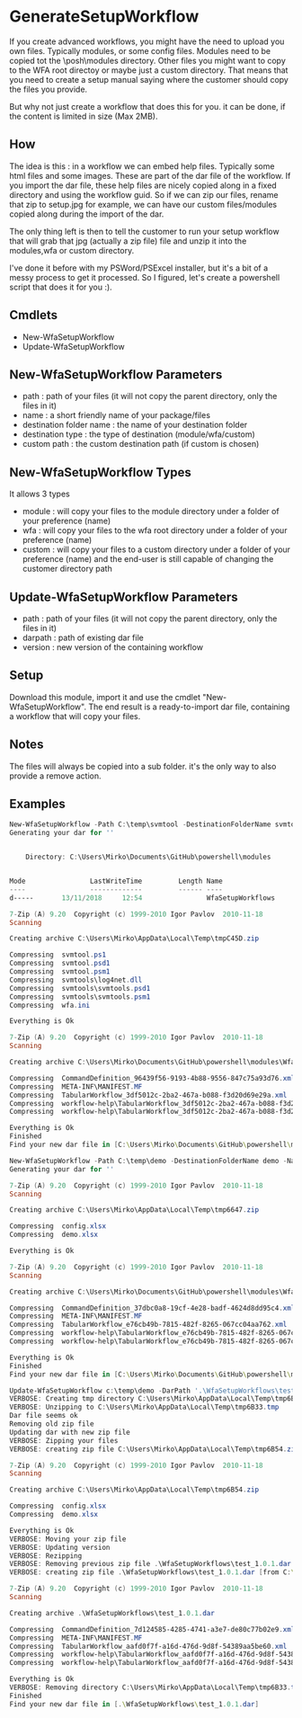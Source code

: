 # GenerateSetupWorkflow
If you create advanced workflows, you might have the need to upload you own files.  Typically modules, or some config files.
Modules need to be copied tot the \posh\modules directory.  Other files you might want to copy to the WFA root directoy or maybe just a custom directory.
That means that you need to create a setup manual saying where the customer should copy the files you provide.

But why not just create a workflow that does this for you.  it can be done, if the content is limited in size (Max 2MB).

## How
The idea is this : in a workflow we can embed help files.  Typically some html files and some images.  These are part of the dar file of the workflow.
If you import the dar file, these help files are nicely copied along in a fixed directory and using the workflow guid.  So if we can zip our files, rename that zip to setup.jpg for example, we can have our custom files/modules copied along during the import of the dar.

The only thing left is then to tell the customer to run your setup workflow that will grab that jpg (actually a zip file) file and unzip it into the modules,wfa or custom directory.

I've done it before with my PSWord/PSExcel installer, but it's a bit of a messy process to get it processed.  So I figured, let's create a powershell script that does it for you :).

## Cmdlets
- New-WfaSetupWorkflow
- Update-WfaSetupWorkflow

## New-WfaSetupWorkflow Parameters
- path : path of your files (it will not copy the parent directory, only the files in it)
- name : a short friendly name of your package/files
- destination folder name : the name of your destination folder
- destination type : the type of destination (module/wfa/custom)
- custom path : the custom destination path (if custom is chosen)

## New-WfaSetupWorkflow Types
It allows 3 types
- module : will copy your files to the module directory under a folder of your preference (name)
- wfa : will copy your files to the wfa root directory under a folder of your preference (name)
- custom : will copy your files to a custom directory under a folder of your preference (name) and the end-user is still capable of changing the customer directory path

## Update-WfaSetupWorkflow Parameters
- path : path of your files (it will not copy the parent directory, only the files in it)
- darpath : path of existing dar file
- version : new version of the containing workflow

## Setup
Download this module, import it and use the cmdlet "New-WfaSetupWorkflow".  The end result is a ready-to-import dar file, containing a workflow that will copy your files.

## Notes
The files will always be copied into a sub folder.  it's the only way to also provide a remove action.

## Examples
``` powershell
New-WfaSetupWorkflow -Path C:\temp\svmtool -DestinationFolderName svmtool -Name "Svm Dr Module" -WorkflowName "Svm Dr - Install Module" -DestinationPathType Module
Generating your dar for ''


    Directory: C:\Users\Mirko\Documents\GitHub\powershell\modules


Mode                LastWriteTime         Length Name
----                -------------         ------ ----
d-----       13/11/2018     12:54                WfaSetupWorkflows

7-Zip (A) 9.20  Copyright (c) 1999-2010 Igor Pavlov  2010-11-18
Scanning

Creating archive C:\Users\Mirko\AppData\Local\Temp\tmpC45D.zip

Compressing  svmtool.ps1
Compressing  svmtool.psd1
Compressing  svmtool.psm1
Compressing  svmtools\log4net.dll
Compressing  svmtools\svmtools.psd1
Compressing  svmtools\svmtools.psm1
Compressing  wfa.ini

Everything is Ok

7-Zip (A) 9.20  Copyright (c) 1999-2010 Igor Pavlov  2010-11-18
Scanning

Creating archive C:\Users\Mirko\Documents\GitHub\powershell\modules\WfaSetupWorkflows\Svm Dr Module.dar

Compressing  CommandDefinition_96439f56-9193-4b88-9556-847c75a93d76.xml
Compressing  META-INF\MANIFEST.MF
Compressing  TabularWorkflow_3df5012c-2ba2-467a-b088-f3d20d69e29a.xml
Compressing  workflow-help\TabularWorkflow_3df5012c-2ba2-467a-b088-f3d20d69e29a\files\svmtool.zip.jpg
Compressing  workflow-help\TabularWorkflow_3df5012c-2ba2-467a-b088-f3d20d69e29a\index.htm

Everything is Ok
Finished
Find your new dar file in [C:\Users\Mirko\Documents\GitHub\powershell\modules\WfaSetupWorkflows]
```
```powershell
New-WfaSetupWorkflow -Path C:\temp\demo -DestinationFolderName demo -Name "Demo Files" -WorkflowName "Copy demo files to Wfa" -DestinationPathType Custom -CustomPath c:\temp
Generating your dar for ''

7-Zip (A) 9.20  Copyright (c) 1999-2010 Igor Pavlov  2010-11-18
Scanning

Creating archive C:\Users\Mirko\AppData\Local\Temp\tmp6647.zip

Compressing  config.xlsx
Compressing  demo.xlsx

Everything is Ok

7-Zip (A) 9.20  Copyright (c) 1999-2010 Igor Pavlov  2010-11-18
Scanning

Creating archive C:\Users\Mirko\Documents\GitHub\powershell\modules\WfaSetupWorkflows\Demo Files to copy.dar

Compressing  CommandDefinition_37dbc0a8-19cf-4e28-badf-4624d8dd95c4.xml
Compressing  META-INF\MANIFEST.MF
Compressing  TabularWorkflow_e76cb49b-7815-482f-8265-067cc04aa762.xml
Compressing  workflow-help\TabularWorkflow_e76cb49b-7815-482f-8265-067cc04aa762\files\demo.zip.jpg
Compressing  workflow-help\TabularWorkflow_e76cb49b-7815-482f-8265-067cc04aa762\index.htm

Everything is Ok
Finished
Find your new dar file in [C:\Users\Mirko\Documents\GitHub\powershell\modules\WfaSetupWorkflows]
```
```powershell
Update-WfaSetupWorkflow c:\temp\demo -DarPath '.\WfaSetupWorkflows\test.dar' -Version 1.0.1 -Verbose
VERBOSE: Creating tmp directory C:\Users\Mirko\AppData\Local\Temp\tmp6B33.tmp
VERBOSE: Unzipping to C:\Users\Mirko\AppData\Local\Temp\tmp6B33.tmp
Dar file seems ok
Removing old zip file
Updating dar with new zip file
VERBOSE: Zipping your files
VERBOSE: creating zip file C:\Users\Mirko\AppData\Local\Temp\tmp6B54.zip [from c:\temp\demo]

7-Zip (A) 9.20  Copyright (c) 1999-2010 Igor Pavlov  2010-11-18
Scanning

Creating archive C:\Users\Mirko\AppData\Local\Temp\tmp6B54.zip

Compressing  config.xlsx
Compressing  demo.xlsx

Everything is Ok
VERBOSE: Moving your zip file
VERBOSE: Updating version
VERBOSE: Rezipping
VERBOSE: Removing previous zip file .\WfaSetupWorkflows\test_1.0.1.dar
VERBOSE: creating zip file .\WfaSetupWorkflows\test_1.0.1.dar [from C:\Users\Mirko\AppData\Local\Temp\tmp6B33.tmp]

7-Zip (A) 9.20  Copyright (c) 1999-2010 Igor Pavlov  2010-11-18
Scanning

Creating archive .\WfaSetupWorkflows\test_1.0.1.dar

Compressing  CommandDefinition_7d124585-4285-4741-a3e7-de80c77b02e9.xml
Compressing  META-INF\MANIFEST.MF
Compressing  TabularWorkflow_aafd0f7f-a16d-476d-9d8f-54389aa5be60.xml
Compressing  workflow-help\TabularWorkflow_aafd0f7f-a16d-476d-9d8f-54389aa5be60\files\test.zip.jpg
Compressing  workflow-help\TabularWorkflow_aafd0f7f-a16d-476d-9d8f-54389aa5be60\index.htm

Everything is Ok
VERBOSE: Removing directory C:\Users\Mirko\AppData\Local\Temp\tmp6B33.tmp
Finished
Find your new dar file in [.\WfaSetupWorkflows\test_1.0.1.dar]
```